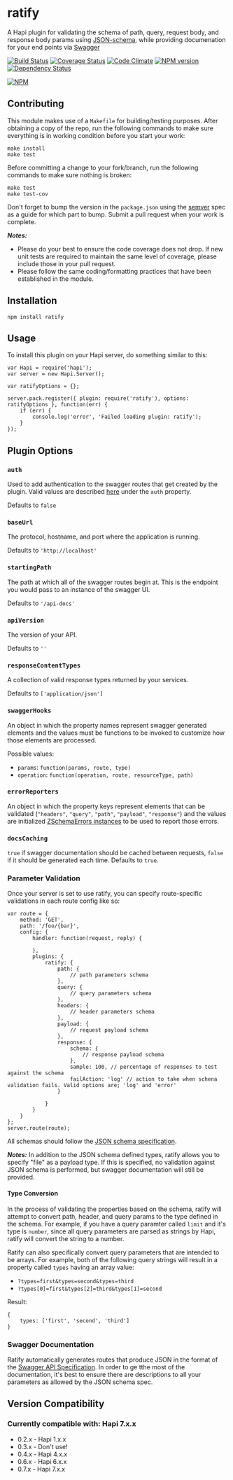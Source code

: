 ratify
======

A Hapi plugin for validating the schema of path, query, request body, and response body params using [JSON-schema](http://json-schema.org/), while providing documenation for your end points via [Swagger](https://helloreverb.com/developers/swagger)

[![Build Status](https://secure.travis-ci.org/mac-/ratify.png)](http://travis-ci.org/mac-/ratify)
[![Coverage Status](https://coveralls.io/repos/mac-/ratify/badge.png)](https://coveralls.io/r/mac-/ratify)
[![Code Climate](https://codeclimate.com/github/mac-/ratify.png)](https://codeclimate.com/github/mac-/ratify)
[![NPM version](https://badge.fury.io/js/ratify.png)](http://badge.fury.io/js/ratify)
[![Dependency Status](https://david-dm.org/mac-/ratify.png)](https://david-dm.org/mac-/ratify)

[![NPM](https://nodei.co/npm/ratify.png?downloads=true&stars=true)](https://nodei.co/npm/ratify/)

## Contributing

This module makes use of a `Makefile` for building/testing purposes. After obtaining a copy of the repo, run the following commands to make sure everything is in working condition before you start your work:

	make install
	make test

Before committing a change to your fork/branch, run the following commands to make sure nothing is broken:

	make test
	make test-cov

Don't forget to bump the version in the `package.json` using the [semver](http://semver.org/spec/v2.0.0.html) spec as a guide for which part to bump. Submit a pull request when your work is complete.

***Notes:***
* Please do your best to ensure the code coverage does not drop. If new unit tests are required to maintain the same level of coverage, please include those in your pull request.
* Please follow the same coding/formatting practices that have been established in the module.

## Installation

	npm install ratify

## Usage

To install this plugin on your Hapi server, do something similar to this:

	var Hapi = require('hapi');
	var server = new Hapi.Server();

	var ratifyOptions = {};

	server.pack.register({ plugin: require('ratify'), options: ratifyOptions }, function(err) {
		if (err) {
			console.log('error', 'Failed loading plugin: ratify');
		}
	});

## Plugin Options

### `auth`

Used to add authentication to the swagger routes that get created by the plugin. Valid values are described [here](https://github.com/spumko/hapi/blob/master/docs/Reference.md#route-options) under the `auth` property.

Defaults to `false`

### `baseUrl`

The protocol, hostname, and port where the application is running.

Defaults to `'http://localhost'`

### `startingPath`

The path at which all of the swagger routes begin at. This is the endpoint you would pass to an instance of the swagger UI.

Defaults to `'/api-docs'`

### `apiVersion`

The version of your API.

Defaults to `''`

### `responseContentTypes`

A collection of valid response types returned by your services.

Defaults to `['application/json']`

### `swaggerHooks`

An object in which the property names represent swagger generated elements and the values must be functions to be invoked to customize how those elements are processed.

Possible values:
* `params`: `function(params, route, type)`
* `operation`: `function(operation, route, resourceType, path)`

### `errorReporters`

An object in which the property keys represent elements that can be validated (`"headers"`, `"query"`, `"path"`, `"payload"`, `"response"`) and the values are initialized [ZSchemaErrors instances](https://github.com/dschenkelman/z-schema-errors) to be used to report those errors.

### `docsCaching`

`true` if swagger documentation should be cached between requests, `false` if it should be generated each time. Defaults to `true`.

### Parameter Validation

Once your server is set to use ratify, you can specify route-specific validations in each route config like so:

	var route = {
		method: 'GET',
		path: '/foo/{bar}',
		config: {
			handler: function(request, reply) {

			},
			plugins: {
				ratify: {
					path: {
						// path parameters schema
					},
					query: {
						// query parameters schema
					},
					headers: {
						// header parameters schema
					},
					payload: {
						// request payload schema
					},
					response: {
						schema: {
							// response payload schema
						},
						sample: 100, // percentage of responses to test against the schema
						failAction: 'log' // action to take when schena validation fails. Valid options are; 'log' and 'error'
					}

				}
			}
		}
	};
	server.route(route);

All schemas should follow the [JSON schema specification](http://json-schema.org/).

***Notes:***
In addition to the JSON schema defined types, ratify allows you to specify "file" as a payload type. If this is specified, no validation against JSON schema is performed, but swagger documentation will still be provided.

#### Type Conversion

In the process of validating the properties based on the schema, ratify will attempt to convert path, header, and query params to the type defined in the schema. For example, if you have a query paramter called `limit` and it's type is `number`, since all query parameters are parsed as strings by Hapi, ratify will convert the string to a number.

Ratify can also specifically convert query parameters that are intended to be arrays. For example, both of the following query strings will result in a property called `types` having an array value:

* `?types=first&types=second&types=third`
* `?types[0]=first&types[2]=third&types[1]=second`

Result:

```
{
	types: ['first', 'second', 'third']
}
```

### Swagger Documentation

Ratify automatically generates routes that produce JSON in the format of the [Swagger API Specification](https://github.com/wordnik/swagger-core). In order to ge tthe most of the documentation, it's best to ensure there are descriptions to all your parameters as allowed by the JSON schema spec.

## Version Compatibility

### Currently compatible with: Hapi 7.x.x

* 0.2.x - Hapi 1.x.x
* 0.3.x - Don't use!
* 0.4.x - Hapi 4.x.x
* 0.6.x - Hapi 6.x.x
* 0.7.x - Hapi 7.x.x

